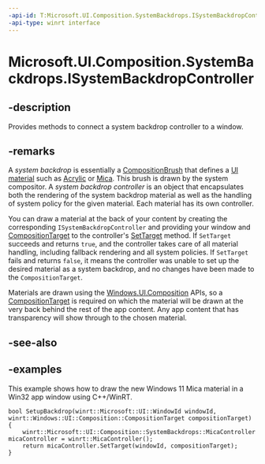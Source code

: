 ```yaml
---
-api-id: T:Microsoft.UI.Composition.SystemBackdrops.ISystemBackdropController
-api-type: winrt interface
---
```


# Microsoft.UI.Composition.SystemBackdrops.ISystemBackdropController

<!--
public interface ISystemBackdropController : System.IDisposable
-->

## -description

Provides methods to connect a system backdrop controller to a window.

## -remarks

A _system backdrop_ is essentially a [CompositionBrush](../microsoft.ui.composition/compositionbrush.md) that defines a [UI material](/windows/apps/design/signature-experiences/materials) such as [Acrylic](/windows/apps/design/style/acrylic) or [Mica](/windows/apps/design/style/mica). This brush is drawn by the system compositor. A _system backdrop controller_ is an object that encapsulates both the rendering of the system backdrop material as well as the handling of system policy for the given material. Each material has its own controller.

You can draw a material at the back of your content by creating the corresponding `ISystemBackdropController` and providing your window and [CompositionTarget](/uwp/api/windows.ui.composition.compositiontarget) to the controller's [SetTarget](/windows/winui/api/microsoft.ui.composition.systembackdrops.isystembackdropcontroller.settarget) method. If `SetTarget` succeeds and returns `true`, and the controller takes care of all material handling, including fallback rendering and all system policies. If `SetTarget` fails and returns `false`, it means the controller was unable to set up the desired material as a system backdrop, and no changes have been made to the `CompositionTarget`.

Materials are drawn using the [Windows.UI.Composition](/uwp/api/windows.ui.composition) APIs, so a [CompositionTarget](/uwp/api/windows.ui.composition.compositiontarget) is required on which the material will be drawn at the very back behind the rest of the app content. Any app content that has transparency will show through to the chosen material.

## -see-also

## -examples

This example shows how to draw the new Windows 11 Mica material in a Win32 app window using C++/WinRT.

```cppwinrt
bool SetupBackdrop(winrt::Microsoft::UI::WindowId windowId, winrt::Windows::UI::Composition::CompositionTarget compositionTarget)
{
    winrt::Microsoft::UI::Composition::SystemBackdrops::MicaController micaController = winrt::MicaController();
    return micaController.SetTarget(windowId, compositionTarget);
}
```
